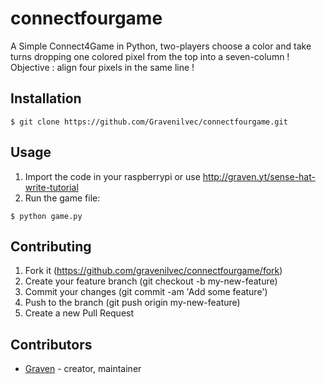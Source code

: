# connectfourgame

A Simple Connect4Game in Python, two-players choose a color and take turns dropping one colored pixel from the top into a seven-column !  Objective : align four pixels in the same line ! 

## Installation

```
$ git clone https://github.com/Gravenilvec/connectfourgame.git
```

## Usage

1) Import the code in your raspberrypi or use 
http://graven.yt/sense-hat-write-tutorial
2) Run the game file:
```
$ python game.py
```

## Contributing

1. Fork it (https://github.com/gravenilvec/connectfourgame/fork)
2. Create your feature branch (git checkout -b my-new-feature)
3. Commit your changes (git commit -am 'Add some feature')
4. Push to the branch (git push origin my-new-feature)
5. Create a new Pull Request

## Contributors

- [Graven](https://github.com/gravenilvec) - creator, maintainer
